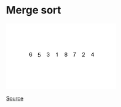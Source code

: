 # Merge sort

![Merge sort](../_Assets/images/mergesort.gif)

[Source](http://sonnyjr.me/category/sorting/)